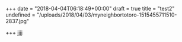 +++
date = "2018-04-04T06:18:49+00:00"
draft = true
title = "test2"
undefined = "/uploads/2018/04/03/myneighbortotoro-1515455711510-2837.jpg"

+++
jjjj